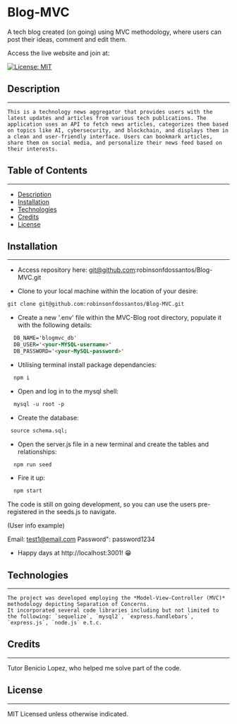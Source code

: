# Blog-MVC

A tech blog created (on going) using MVC methodology, where users can post their ideas, comment and edit them.

Access the live website and join at: 



[![License: MIT](https://img.shields.io/badge/License-MIT-E365FF.svg)](https://opensource.org/licenses/MIT)

## Description
---
```
This is a technology news aggregator that provides users with the latest updates and articles from various tech publications. The application uses an API to fetch news articles, categorizes them based on topics like AI, cybersecurity, and blockchain, and displays them in a clean and user-friendly interface. Users can bookmark articles, share them on social media, and personalize their news feed based on their interests.

```

## Table of Contents
---

- [Description](#description)
- [Installation](#installation)
- [Technologies](#technologies)
- [Credits](#credits)
- [License](#license)

## Installation
---

+ Access repository here:
git@github.com:robinsonfdossantos/Blog-MVC.git

+ Clone to your local machine within the location of your desire:

```md
git clone git@github.com:robinsonfdossantos/Blog-MVC.git
```

+ Create a new '.env' file within the MVC-Blog root directory, populate it with the following details:
```md
  DB_NAME='blogmvc_db'
  DB_USER='<your-MYSQL-username>'
  DB_PASSWORD='<your-MySQL-password>'
 ```
 
+ Utilising terminal install package dependancies:
```md
  npm i 
  ```

+ Open and log in to the mysql shell:
```md
  mysql -u root -p
  ```

+ Create the database:
 ```md
  source schema.sql;
  ```

+ Open the server.js file in a new terminal and create the tables and relationships:
```md
  npm run seed
  ```

+ Fire it up:
```md
  npm start
  ```
The code is still on going development, so you can use the users pre-registered in the seeds.js to navigate.

(User info example)

Email: test1@email.com
Password": password1234

+ Happy days at http://localhost:3001! 😁

## Technologies
---

```
The project was developed employing the *Model-View-Controller (MVC)* methodology depicting Separation of Concerns.
It incorporated several code libraries including but not limited to the following: `sequelize`, `mysql2`, `express.handlebars`, `express.js`, `node.js` e.t.c.

```

## Credits
---
Tutor Benicio Lopez, who helped me solve part of the code.

## License
---
MIT Licensed unless otherwise indicated.


